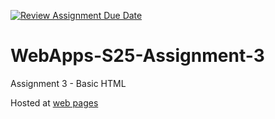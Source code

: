 [![Review Assignment Due Date](https://classroom.github.com/assets/deadline-readme-button-22041afd0340ce965d47ae6ef1cefeee28c7c493a6346c4f15d667ab976d596c.svg)](https://classroom.github.com/a/dtnQoQgg)
# WebApps-S25-Assignment-3
Assignment 3 - Basic HTML

Hosted at [web pages](https://44-563-webapps-s25.github.io44563-webapps-s25-assignment3-CharanReddy2504/)

